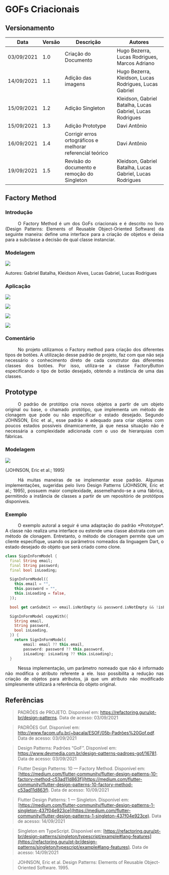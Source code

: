 # GOFs Criacionais

## Versionamento
| Data | Versão | Descrição | Autores |
| -------- | -------- | -------- | ---|
|   03/09/2021   |  1.0    |  Criação do Documento  | Hugo Bezerra, Lucas Rodrigues, Marcos Adriano |
|   14/09/2021   |  1.1    |  Adição das imagens  | Hugo Bezerra, Kleidson, Lucas Rodrigues, Lucas Gabriel |
|   15/09/2021   |  1.2    |  Adição Singleton  | Kleidson, Gabriel Batalha, Lucas Gabriel, Lucas Rodrigues |
|   15/09/2021   |  1.3    |  Adição Prototype  | Davi Antônio |
|   16/09/2021   |  1.4    |  Corrigir erros ortográficos e melhorar referencial teórico  | Davi Antônio |
|   19/09/2021   |  1.5    |  Revisão do documento e remoção do Singleton | Kleidson, Gabriel Batalha, Lucas Gabriel, Lucas Rodrigues |

## Factory Method
### Introdução
<div style="text-indent: 40px; text-align: justify">
<p>
O Factory Method é um dos GoFs criacionais e é descrito no livro (Design Patterns: Elements of Reusable Object-Oriented Software) da seguinte maneira: define uma interface para a criação de objetos e deixa para a subclasse a decisão de qual classe instanciar.
</p>

</div>

### Modelagem
![](https://i.imgur.com/LrYUoMA.png)

Autores: Gabriel Batalha, Kleidson Alves, Lucas Gabriel, Lucas Rodrigues

### Aplicação
[![](https://i.imgur.com/LuZGowZ.png)](https://github.com/UnBArqDsw2021-1/2021.1_G5_ProjetoDonner_Front-end/blob/GOFs/donner/lib/widgets/button_widget/custom_button.dart)

[![](https://i.imgur.com/MfEUvbL.png)](https://github.com/UnBArqDsw2021-1/2021.1_G5_ProjetoDonner_Front-end/blob/GOFs/donner/lib/widgets/button_widget/custom_icon_button.dart)

[![](https://i.imgur.com/BwgyrqL.png)](https://github.com/UnBArqDsw2021-1/2021.1_G5_ProjetoDonner_Front-end/blob/GOFs/donner/lib/widgets/button_widget/custom_text_button.dart)

[![](https://i.imgur.com/hGE1qv8.png)](https://github.com/UnBArqDsw2021-1/2021.1_G5_ProjetoDonner_Front-end/blob/GOFs/donner/lib/widgets/button_widget/factory_button.dart)


### Comentário

<div style="text-indent: 40px; text-align: justify">
<p>
No projeto utilizamos o Factory method para criação dos diferentes tipos de botões. A utilização desse padrão de projeto, faz com que não seja necessário o conhecimento direto de cada construtor das diferentes classes dos botões. Por isso, utiliza-se a classe FactoryButton especificando o tipo de botão desejado, obtendo a instância de uma das classes.
</p>
</div>

<!-- 
Abstract Factory pros usuarios
Factory Method pras campanhas

prototype pros anuncios
Abstract pros anuncios 
-->

## Prototype

<div style="text-indent: 40px; text-align: justify">
<p>
O padrão de protótipo cria novos objetos a partir de um objeto original ou base, o chamado protótipo, que implementa um método de clonagem que pode ou não especificar o estado desejado. Segundo JOHNSON, Eric et al., esse padrão é adequado para criar objetos com poucos estados possíveis dinamicamente, já que nessa situação não é necessária a complexidade adicionada com o uso de hierarquias com fábricas.
</p>
</div>

### Modelagem

![](https://i.imgur.com/cph7IBb.png)

(JOHNSON, Eric et al.; 1995)

<div style="text-indent: 40px; text-align: justify">
<p>
Há muitas maneiras de se implementar esse padrão. Algumas implementações, sugeridas pelo livro Design Patterns (JOHNSON, Eric et al.; 1995), possuem maior complexidade, assemelhando-se a uma fábrica, permitindo a instância de classes a partir de um repositório de protótipos disponíveis.
</p>
</div>

### Exemplo

<div style="text-indent: 40px; text-align: justify">
<p>
O exemplo autoral a seguir é uma adaptação do padrão *Prototype*. A classe não realiza uma interface ou estende uma classe abstrata com um método de clonagem. Entretanto, o método de clonagem permite que um cliente especifique, usando os parâmetros nomeados da linguagem Dart, o estado desejado do objeto que será criado como clone.
</p>
</div>

``` dart
class SignInFormModel {
  final String email;
  final String password;
  final bool isLoading;

  SignInFormModel({
    this.email = "",
    this.password = "",
    this.isLoading = false,
  });

  bool get canSubmit => email.isNotEmpty && password.isNotEmpty && !isLoading;

  SignInFormModel copyWith({
    String email,
    String password,
    bool isLoading,
  }) {
    return SignInFormModel(
        email: email ?? this.email,
        password: password ?? this.password,
        isLoading: isLoading ?? this.isLoading);
  }
```

<div style="text-indent: 40px; text-align: justify">
<p>
Nessa implementação, um parâmetro nomeado que não é informado não modifica o atributo referente a ele. Isso possibilita a redução nas criação de objetos para atributos, já que um atributo não modificado simplesmente utilizará a referência do objeto original.
</p>
</div>

## Referências
> PADRÕES de PROJETO. Disponível em: https://refactoring.guru/pt-br/design-patterns. Data de acesso: 03/09/2021

> PADRÕES Gof. Disponível em: http://www.facom.ufu.br/~bacala/ESOF/05b-Padrões%20Gof.pdf. Data de acesso: 03/09/2021

> Design Patterns: Padrões “GoF”. Disponível em: https://www.devmedia.com.br/design-patterns-padroes-gof/16781. Data de acesso: 03/09/2021

> Flutter Design Patterns: 10 — Factory Method. Disponível em:[https://medium.com/flutter-community/flutter-design-patterns-10-factory-method-c53ad11d863f](https://medium.com/flutter-community/flutter-design-patterns-10-factory-method-c53ad11d863f). Data de acesso: 10/09/2021

>Flutter Design Patterns: 1 — Singleton. Disponível em: [https://medium.com/flutter-community/flutter-design-patterns-1-singleton-437f04e923ce](https://medium.com/flutter-community/flutter-design-patterns-1-singleton-437f04e923ce). Data de acesso: 14/09/2021

>Singleton em TypeScript. Disponível em: [https://refactoring.guru/pt-br/design-patterns/singleton/typescript/example#lang-features](https://refactoring.guru/pt-br/design-patterns/singleton/typescript/example#lang-features). Data de acesso: 14/09/2021

> JOHNSON, Eric et al. Design Patterns: Elements of Reusable Object-Oriented Software. 1995.